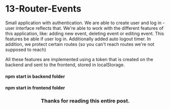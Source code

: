 # 13-Router-Events

Small application with authentication. We are able to create user and log in - user interface reflects that. 
We're able to work with the different features of this application, like: adding new event, deleting event or editing event. This features be able if user log in.
Additionally added auto logout timer.
In addition, we protect certain routes (so you can't reach routes we're not supposed to reach)

All these features are implemented using a token that is created on the backend and sent to the frontend, stored in localStorage.


<h4>npm start in backend folder</h4>
<h4>npm start in frontend folder</h4>

<h3 align="center">Thanks for reading this entire post.</h3>

